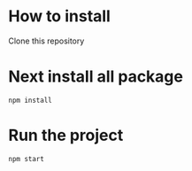 # How to install
Clone this repository

# Next install all package
`npm install`

# Run the project
`npm start`